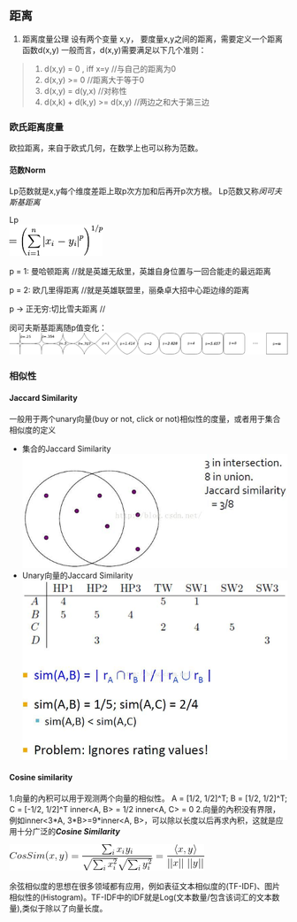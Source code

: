 距离
---
1. 距离度量公理
设有两个变量 x,y， 要度量x,y之间的距离，需要定义一个距离函数d(x,y)
一般而言，d(x,y)需要满足以下几个准则：
>1) d(x,y) = 0 , iff x=y //与自己的距离为0
>2) d(x,y) >= 0  //距离大于等于0
>3) d(x,y) = d(y,x) //对称性
>4) d(x,k) + d(k,y) >= d(x,y) //两边之和大于第三边

### 欧氏距离度量
欧拉距离，来自于欧式几何，在数学上也可以称为范数。
#### 范数Norm
Lp范数就是x,y每个维度差距上取p次方加和后再开p次方根。
Lp范数又称*闵可夫斯基距离*

Lp  
![=(Σ_i^n|xi - yi|^p)^(1/p)](imgs/LpNorm.png "optional title")

p = 1: 曼哈顿距离 //就是英雄无敌里，英雄自身位置与一回合能走的最远距离

p = 2: 欧几里得距离 //就是英雄联盟里，丽桑卓大招中心距边缘的距离

p -> 正无穷:切比雪夫距离 //

闵可夫斯基距离随p值变化：
![闵可夫斯基距离](imgs/闵可夫斯基距离.png "optional title")

### 相似性
#### Jaccard Similarity
一般用于两个unary向量(buy or not, click or not)相似性的度量，或者用于集合相似度的定义
+ 集合的Jaccard Similarity
    ![集合的Jaccard Similarity](imgs/Jaccard%20Similartiy%201.jpg "optional title")
+ Unary向量的Jaccard Similarity
    ![Unary向量的Jaccard Similarity](imgs/Jaccard%20Similarity%202.jpg "optional title")
    
#### Cosine similarity

1.向量的內积可以用于观测两个向量的相似性。
A = [1/2, 1/2]^T;
B = [1/2, 1/2]^T;
C = [-1/2, 1/2]^T
inner<A, B> = 1/2
inner<A, C> = 0
2.向量的內积没有界限，例如inner<3\*A, 3\*B>=9\*inner<A, B>，可以除以长度以后再求內积，这就是应用十分广泛的***Cosine Similarity***

![cosine Similarity](imgs/cosine%20similarity.gif "optional title")

余弦相似度的思想在很多领域都有应用，例如表征文本相似度的(TF-IDF)、图片相似性的(Histogram)。TF-IDF中的IDF就是Log(文本数量/包含该词汇的文本数量),类似于除以了向量长度。
